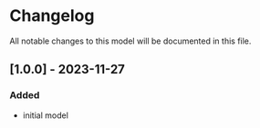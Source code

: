 # Changelog
All notable changes to this model will be documented in this file.

## [1.0.0] - 2023-11-27
### Added
- initial model

